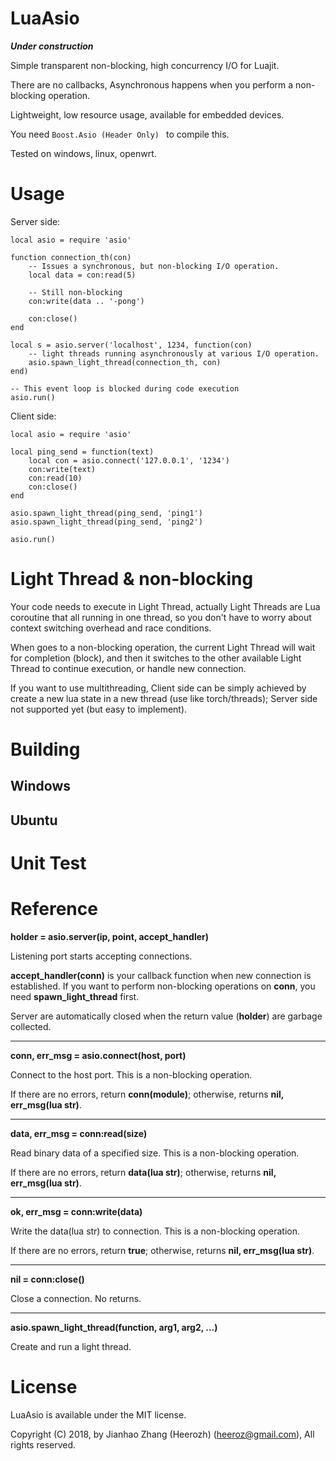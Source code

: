 # LuaAsio

***Under construction***

Simple transparent non-blocking, high concurrency I/O for Luajit. 

There are no callbacks, Asynchronous happens when you perform a non-blocking operation.

Lightweight, low resource usage, available for embedded devices.

You need ```Boost.Asio (Header Only) ``` to compile this.

Tested on windows, linux, openwrt.

# Usage

Server side:
```
local asio = require 'asio'

function connection_th(con)
    -- Issues a synchronous, but non-blocking I/O operation.
    local data = con:read(5)  

    -- Still non-blocking
    con:write(data .. '-pong')  

    con:close()
end

local s = asio.server('localhost', 1234, function(con) 
    -- light threads running asynchronously at various I/O operation.
    asio.spawn_light_thread(connection_th, con) 
end)

-- This event loop is blocked during code execution
asio.run()
```

Client side:
```
local asio = require 'asio'

local ping_send = function(text) 
    local con = asio.connect('127.0.0.1', '1234') 
    con:write(text)
    con:read(10)
    con:close()
end

asio.spawn_light_thread(ping_send, 'ping1')
asio.spawn_light_thread(ping_send, 'ping2')

asio.run()
```

# Light Thread & non-blocking 

Your code needs to execute in Light Thread, actually Light Threads are Lua coroutine that all running in one thread, so you don't have to worry about context switching overhead and race conditions.

When goes to a non-blocking operation, the current Light Thread will wait for completion (block), and then it switches to the other available Light Thread to continue execution, or handle new connection. 

If you want to use multithreading, Client side can be simply achieved by create a new lua state in a new thread (use like torch/threads); Server side not supported yet (but easy to implement).
<!-- Server side has **threads** parameters in **asio.server** function. -->

# Building

## Windows

## Ubuntu


# Unit Test

# Reference

**holder = asio.server(ip, point, accept_handler)**

Listening port starts accepting connections. 

**accept_handler(conn)** is your callback function when new connection is established. If you want to perform non-blocking operations on **conn**, you need **spawn_light_thread** first.

<!-- If **threads** greater than 1, will create a thread pool and randomly assign Light Threads to one of them. There is no inter-thread communication method, so your need other lua moudle to communication between each Light Thread.  -->

Server are automatically closed when the return value (**holder**) are garbage collected.

----

**conn, err_msg = asio.connect(host, port)**

Connect to the host port. This is a non-blocking operation.

If there are no errors, return **conn(module)**; otherwise, returns **nil, err_msg(lua str)**.

----

**data, err_msg = conn:read(size)**

Read binary data of a specified size. This is a non-blocking operation.

If there are no errors, return **data(lua str)**; otherwise, returns **nil, err_msg(lua str)**.

----

**ok, err_msg = conn:write(data)**

Write the data(lua str) to connection. This is a non-blocking operation.

If there are no errors, return **true**; otherwise, returns **nil, err_msg(lua str)**.

----

**nil = conn:close()**

Close a connection. No returns.

----

**asio.spawn_light_thread(function, arg1, arg2, ...)**

Create and run a light thread.


# License

LuaAsio is available under the MIT license.

Copyright (C) 2018, by Jianhao Zhang (Heerozh) (heeroz@gmail.com), All rights reserved.

